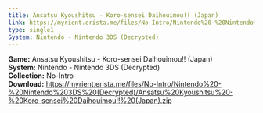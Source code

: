 ```yaml
---
title: Ansatsu Kyoushitsu - Koro-sensei Daihouimou!! (Japan)
link: https://myrient.erista.me/files/No-Intro/Nintendo%20-%20Nintendo%203DS%20(Decrypted)/Ansatsu%20Kyoushitsu%20-%20Koro-sensei%20Daihouimou!!%20(Japan).zip
type: single1
System: Nintendo - Nintendo 3DS (Decrypted)
---
```

<b>Game:</b> Ansatsu Kyoushitsu - Koro-sensei Daihouimou!! (Japan)<br>
<b>System:</b> Nintendo - Nintendo 3DS (Decrypted)<br>
<b>Collection:</b> No-Intro<br>
<b>Download:</b> https://myrient.erista.me/files/No-Intro/Nintendo%20-%20Nintendo%203DS%20(Decrypted)/Ansatsu%20Kyoushitsu%20-%20Koro-sensei%20Daihouimou!!%20(Japan).zip